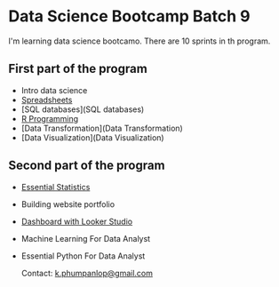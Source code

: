 # Data Science Bootcamp Batch 9

I'm learning data science bootcamo. There are 10 sprints in th program.

## First part of the program

- Intro data science
- [Spreadsheets](Spreadsheets)
- [SQL databases](SQL databases)
- [R Programming](R_programming)
- [Data Transformation](Data Transformation)
- [Data Visualization](Data Visualization)

## Second part of the program

- [Essential Statistics](Statistics)
- Building website portfolio
- [Dashboard with Looker Studio](Dashboard)
- Machine Learning For Data Analyst
- Essential Python For Data Analyst

  Contact: k.phumpanlop@gmail.com
